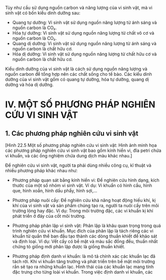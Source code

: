 Tùy như cầu sử dụng nguồn carbon và năng lượng của vi sinh vật, mà vi sinh vật có bốn kiểu dinh dưỡng sau:

- Quang tự dưỡng: Vi sinh vật sử dụng nguồn năng lượng từ ánh sáng và nguồn carbon là CO₂.
- Hóa tự dưỡng: Vi sinh vật sử dụng nguồn năng lượng từ chất vô cơ và nguồn carbon là CO₂.
- Quang dị dưỡng: Vi sinh vật sử dụng nguồn năng lượng từ ánh sáng và nguồn carbon là chất hữu cơ.
- Hóa dị dưỡng: Vi sinh vật sử dụng nguồn năng lượng từ chất hữu cơ và nguồn carbon là chất hữu cơ.

Kiểu dinh dưỡng của vi sinh vật là cách sử dụng nguồn năng lượng và nguồn carbon để tổng hợp nên các chất sống cho tế bào. Các kiểu dinh dưỡng của vi sinh vật gồm có quang tự dưỡng, hóa tự dưỡng, quang dị dưỡng và hóa dị dưỡng.

# IV. MỘT SỐ PHƯƠNG PHÁP NGHIÊN CỨU VI SINH VẬT

## 1. Các phương pháp nghiên cứu vi sinh vật

[Hình 22.5 Một số phương pháp nghiên cứu vi sinh vật: Hình ảnh minh họa các phương pháp nghiên cứu vi sinh vật bao gồm kính hiển vi, đĩa petri chứa vi khuẩn, và các ống nghiệm chứa dung dịch màu khác nhau.]

Để nghiên cứu vi sinh vật, người ta phải dùng nhiều công cụ, kĩ thuật và nhiều phương pháp khác nhau như:

- Phương pháp quan sát bằng kính hiển vi: Để nghiên cứu hình dạng, kích thước của một số nhóm vi sinh vật. Ví dụ: Vi khuẩn có hình cầu, hình que, hình xoắn, hình dấu phẩy, hình sợi,...

- Phương pháp nuôi cấy: Để nghiên cứu khả năng hoạt động hiếu khí, kị khí của vi sinh vật và sản phẩm chúng tạo ra, người ta nuôi cấy trên môi trường lỏng hay đặc. Ví dụ: Trong môi trường đặc, các vi khuẩn kị khí phát triển ở đáy của cốt môi trường.

- Phương pháp phân lập vi sinh vật: Phân lập là khâu quan trọng trong quá trình nghiên cứu vi khuẩn. Mục đích của phân lập là tách riêng các vi khuẩn từ quần thể ban đầu tạo thành các dòng thuần khiết để khảo sát và định loại. Ví dụ: Vết cấy có bề mặt và màu sắc đồng đều, thuần nhất chứng tỏ giống mới phân lập được là giống thuần khiết.

- Phương pháp định danh vi khuẩn: là mô tả chính xác các khuẩn lạc đã tách rời. Khi vi khuẩn tăng trưởng và phát triển trên bề mặt môi trường rắn sẽ tạo ra những khuẩn lạc. Hình thái của các khuẩn lạc mang tính đặc trưng cho từng loài vi khuẩn. Trong việc định danh vi khuẩn, các